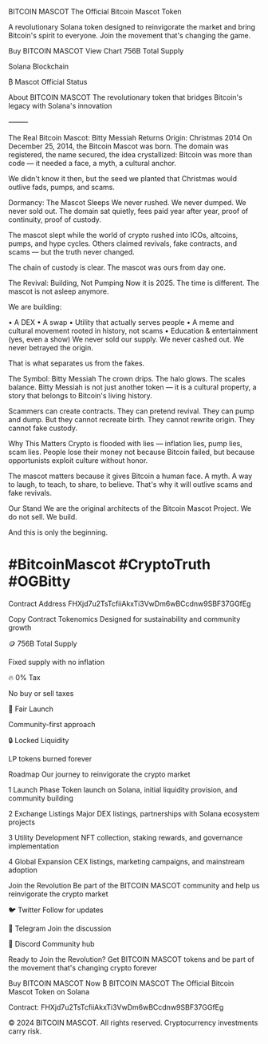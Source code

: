 BITCOIN MASCOT
The Official Bitcoin Mascot Token

A revolutionary Solana token designed to reinvigorate the market and bring Bitcoin's spirit to everyone. Join the movement that's changing the game.

Buy BITCOIN MASCOT
View Chart
756B
Total Supply

Solana
Blockchain

₿ Mascot
Official Status

About BITCOIN MASCOT
The revolutionary token that bridges Bitcoin's legacy with Solana's innovation

⸻

The Real Bitcoin Mascot: Bitty Messiah Returns
Origin: Christmas 2014
On December 25, 2014, the Bitcoin Mascot was born. The domain was registered, the name secured, the idea crystallized: Bitcoin was more than code — it needed a face, a myth, a cultural anchor.

We didn't know it then, but the seed we planted that Christmas would outlive fads, pumps, and scams.

Dormancy: The Mascot Sleeps
We never rushed. We never dumped. We never sold out.
The domain sat quietly, fees paid year after year, proof of continuity, proof of custody.

The mascot slept while the world of crypto rushed into ICOs, altcoins, pumps, and hype cycles. Others claimed revivals, fake contracts, and scams — but the truth never changed.

The chain of custody is clear. The mascot was ours from day one.

The Revival: Building, Not Pumping
Now it is 2025. The time is different. The mascot is not asleep anymore.

We are building:

• A DEX
• A swap
• Utility that actually serves people
• A meme and cultural movement rooted in history, not scams
• Education & entertainment (yes, even a show)
We never sold our supply. We never cashed out. We never betrayed the origin.

That is what separates us from the fakes.

The Symbol: Bitty Messiah
The crown drips. The halo glows. The scales balance.
Bitty Messiah is not just another token — it is a cultural property, a story that belongs to Bitcoin's living history.

Scammers can create contracts. They can pretend revival. They can pump and dump. But they cannot recreate birth. They cannot rewrite origin. They cannot fake custody.

Why This Matters
Crypto is flooded with lies — inflation lies, pump lies, scam lies. People lose their money not because Bitcoin failed, but because opportunists exploit culture without honor.

The mascot matters because it gives Bitcoin a human face. A myth. A way to laugh, to teach, to share, to believe. That's why it will outlive scams and fake revivals.

Our Stand
We are the original architects of the Bitcoin Mascot Project.
We do not sell.
We build.

And this is only the beginning.

# #BitcoinMascot #CryptoTruth #OGBitty

Contract Address
FHXjd7u2TsTcfiiAkxTi3VwDm6wBCcdnw9SBF37GGfEg

Copy Contract
Tokenomics
Designed for sustainability and community growth

🪙
756B
Total Supply

Fixed supply with no inflation

🔥
0%
Tax

No buy or sell taxes

🚀
Fair
Launch

Community-first approach

🔒
Locked
Liquidity

LP tokens burned forever

Roadmap
Our journey to reinvigorate the crypto market

1
Launch Phase
Token launch on Solana, initial liquidity provision, and community building

2
Exchange Listings
Major DEX listings, partnerships with Solana ecosystem projects

3
Utility Development
NFT collection, staking rewards, and governance implementation

4
Global Expansion
CEX listings, marketing campaigns, and mainstream adoption

Join the Revolution
Be part of the BITCOIN MASCOT community and help us reinvigorate the crypto market

🐦
Twitter
Follow for updates

💬
Telegram
Join the discussion

📱
Discord
Community hub

Ready to Join the Revolution?
Get BITCOIN MASCOT tokens and be part of the movement that's changing crypto forever

Buy BITCOIN MASCOT Now
₿
BITCOIN MASCOT
The Official Bitcoin Mascot Token on Solana

Contract: FHXjd7u2TsTcfiiAkxTi3VwDm6wBCcdnw9SBF37GGfEg

© 2024 BITCOIN MASCOT. All rights reserved. Cryptocurrency investments carry risk.